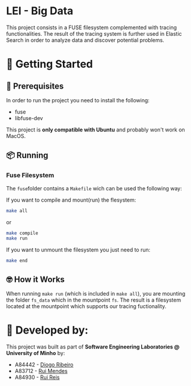 # LEI - Big Data

This project consists in a FUSE filesystem complemented with tracing functionalities. The result of the tracing system is further used in Elastic Search in order to analyze data and discover potential problems.

# 🚀 Getting Started

## 🔧 Prerequisites

In order to run the project you need to install the following:

* fuse
* libfuse-dev

This project is **only compatible with Ubuntu** and probably won't work on MacOS.

## 📦 Running

### Fuse Filesystem

The `fuse`folder contains a `Makefile` wich can be used the following way:

If you want to compile and mount(run) the flesystem:

```bash
make all
```

or

```bash
make compile
make run
```

If you want to unmount the filesystem you just need to run:

```bash
make end
```

## :nerd_face: How it Works

When running `make run` (which is included in `make all`), you are mounting the folder `fs_data` which in the mountpoint `fs`. The result is a filesystem located at the mountpoint which supports our tracing fuctionality.


# :muscle: Developed by:

This project was built as part of **Software Engineering Laboratories @ University of Minho** by:

* A84442 - [Diogo Ribeiro](https://github.com/ribeiropdiogo)
* A83712 - [Rui Mendes](https://github.com/ruimendes29)
* A84930 - [Rui Reis](https://github.com/Syrayse)
